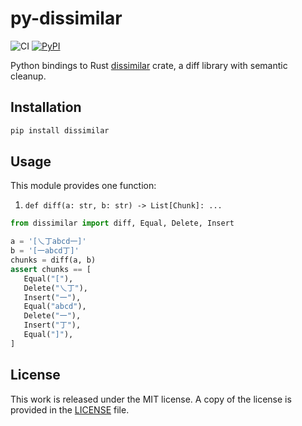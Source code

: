 # py-dissimilar

![CI](https://github.com/messense/py-dissimilar/workflows/CI/badge.svg)
[![PyPI](https://img.shields.io/pypi/v/dissimilar.svg)](https://pypi.org/project/dissimilar)

Python bindings to Rust [dissimilar](https://github.com/dtolnay/dissimilar) crate, a diff library with semantic cleanup.

## Installation

```bash
pip install dissimilar
```

## Usage

This module provides one function:

1. `def diff(a: str, b: str) -> List[Chunk]: ...`

```python
from dissimilar import diff, Equal, Delete, Insert

a = '[乀丁abcd一]'
b = '[一abcd丁]'
chunks = diff(a, b)
assert chunks == [
   Equal("["),
   Delete("乀丁"),
   Insert("一"),
   Equal("abcd"),
   Delete("一"),
   Insert("丁"),
   Equal("]"),
]
```

## License

This work is released under the MIT license. A copy of the license is provided in the [LICENSE](./LICENSE) file.
